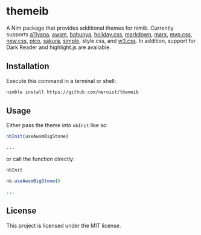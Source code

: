 # themeib
A Nim package that provides additional themes for nimib. Currently supports [a11yana](https://a11yana.com/), [awsm](https://igoradamenko.github.io/awsm.css/), 
[bahunya](https://hakanalpay.com/bahunya/), [holiday.css](https://holidaycss.js.org/), [markdown](https://markdowncss.github.io/), 
[marx](https://github.com/mblode/marx), [mvp.css](https://andybrewer.github.io/mvp/), [new.css](https://newcss.net/), [pico](https://picocss.com/), 
[sakura](https://github.com/oxalorg/sakura), [simple](https://simplecss.org/), style.css, and [w3.css](https://www.w3schools.com/w3css/defaulT.asp).
In addition, support for Dark Reader and highlight.js are available.

## Installation
Execute this command in a terminal or shell:

```sh
nimble install https://github.com/neroist/themeib
```

## Usage
Either pass the theme into `nbInit` like so:

```nim
nbInit(useAwsmBigStone)

...
```

or call the function directly:

```nim
nbInit

nb.useAwsmBigStone()

...
```

## License

This project is licensed under the MIT license.
